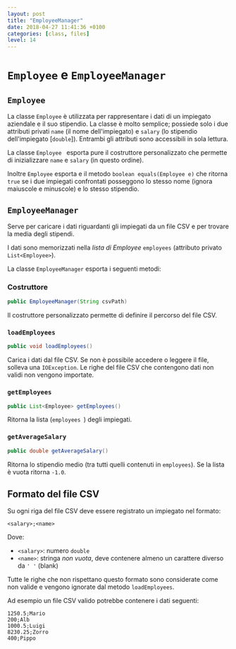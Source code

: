 ```yaml
---
layout: post
title: "EmployeeManager"
date: 2018-04-27 11:41:36 +0100
categories: [class, files]
level: 14
---
```



# `Employee` e `EmployeeManager`

## `Employee` 

La classe `Employee` è  utilizzata per rappresentare i dati di un impiegato aziendale e il suo stipendio. La classe è molto semplice; possiede solo i due attributi privati `name` (il nome dell'impiegato) e `salary` (lo stipendio dell'impiegato [`double`]). Entrambi gli attributi sono accessibili in sola lettura. 

La classe `Employee ` esporta pure il costruttore personalizzato che permette di inizializzare `name` e `salary` (in questo ordine). 

Inoltre `Employee` esporta e il metodo `boolean equals(Employee e)` che ritorna `true` se i due impiegati confrontati posseggono lo stesso nome (ignora maiuscole e minuscole) e lo stesso stipendio.


## `EmployeeManager`

Serve per caricare i dati riguardanti gli impiegati da un file CSV e per trovare la media degli stipendi.

I dati sono memorizzati nella *lista di Employee* `employees` (attributo privato `List<Employee>`).

La classe `EmployeeManager` esporta i seguenti metodi:

### Costruttore

~~~java
public EmployeeManager(String csvPath)
~~~

Il costruttore personalizzato permette di definire il percorso del file CSV.

### `loadEmployees`

~~~java
public void loadEmployees()
~~~

Carica i dati dal file CSV. Se non è possibile accedere o leggere il file, solleva una `IOException`. Le righe del file CSV che contengono dati non validi non vengono importate. 

### `getEmployees`

~~~java
public List<Employee> getEmployees()
~~~

Ritorna la lista (`employees `) degli impiegati.

### `getAverageSalary`

~~~java
public double getAverageSalary()
~~~

Ritorna lo stipendio medio (tra tutti quelli contenuti in `employees`). Se la lista è vuota ritorna `-1.0`. 

## Formato del file CSV

Su ogni riga del file CSV deve essere registrato un impiegato nel formato:

~~~
<salary>;<name>
~~~

Dove:

- `<salary>`: numero `double`
- `<name>`: stringa *non vuota*, deve contenere almeno un carattere diverso da `' '` (blank) 

Tutte le righe che non rispettano questo formato sono considerate come non valide e vengono ignorate dal metodo `loadEmployees`.

Ad esempio un file CSV valido potrebbe contenere i dati seguenti:

~~~
1250.5;Mario
200;Alb
1000.5;Luigi
8230.25;Zorro
400;Pippo

~~~

